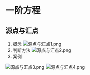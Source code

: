 # 一阶方程

## 源点与汇点
1. 概念
![源点与汇点1.png](https://img1.imgtp.com/2022/09/20/5HGXUNTJ.png)
2. 判断方法
![源点与汇点2.png](https://img1.imgtp.com/2022/09/20/AFnnpa5M.png)
3. 案例

![源点与汇点3.png](https://img1.imgtp.com/2022/09/20/SN37qe4x.png)
![源点与汇点4.png](https://img1.imgtp.com/2022/09/20/nDjy1fZ1.png)